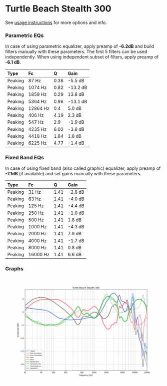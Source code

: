 # Turtle Beach Stealth 300
See [usage instructions](https://github.com/jaakkopasanen/AutoEq#usage) for more options and info.

### Parametric EQs
In case of using parametric equalizer, apply preamp of **-6.2dB** and build filters manually
with these parameters. The first 5 filters can be used independently.
When using independent subset of filters, apply preamp of **-6.1 dB**.

| Type    | Fc       |    Q | Gain     |
|:--------|:---------|:-----|:---------|
| Peaking | 87 Hz    | 0.36 | -5.5 dB  |
| Peaking | 1074 Hz  | 0.82 | -13.2 dB |
| Peaking | 1859 Hz  | 0.29 | 13.8 dB  |
| Peaking | 5364 Hz  | 0.96 | -13.1 dB |
| Peaking | 12864 Hz | 0.4  | 5.0 dB   |
| Peaking | 406 Hz   | 4.19 | 2.3 dB   |
| Peaking | 547 Hz   | 2.9  | -1.9 dB  |
| Peaking | 4235 Hz  | 6.02 | -3.8 dB  |
| Peaking | 4418 Hz  | 1.84 | 1.8 dB   |
| Peaking | 6225 Hz  | 4.77 | -1.4 dB  |

### Fixed Band EQs
In case of using fixed band (also called graphic) equalizer, apply preamp of **-7.1dB**
(if available) and set gains manually with these parameters.

| Type    | Fc       |    Q | Gain    |
|:--------|:---------|:-----|:--------|
| Peaking | 31 Hz    | 1.41 | -2.8 dB |
| Peaking | 63 Hz    | 1.41 | -4.0 dB |
| Peaking | 125 Hz   | 1.41 | -4.4 dB |
| Peaking | 250 Hz   | 1.41 | -1.0 dB |
| Peaking | 500 Hz   | 1.41 | 1.8 dB  |
| Peaking | 1000 Hz  | 1.41 | -4.3 dB |
| Peaking | 2000 Hz  | 1.41 | 7.9 dB  |
| Peaking | 4000 Hz  | 1.41 | -1.7 dB |
| Peaking | 8000 Hz  | 1.41 | 0.8 dB  |
| Peaking | 16000 Hz | 1.41 | 6.6 dB  |

### Graphs
![](./Turtle%20Beach%20Stealth%20300.png)